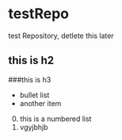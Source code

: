 # testRepo
test Repository, detlete this later

## this is h2
###this is h3

* bullet list
* another item

0. this is a numbered list
1. vgyjbhjb

